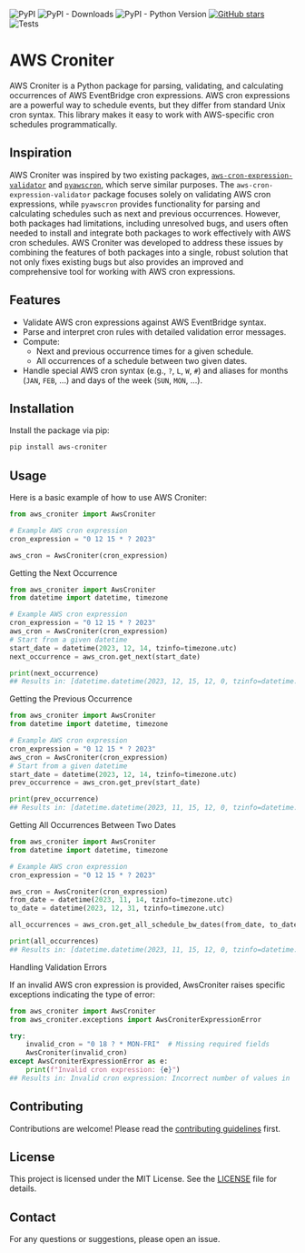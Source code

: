 ![PyPI](https://img.shields.io/pypi/v/aws-croniter)
![PyPI - Downloads](https://img.shields.io/pypi/dm/aws-croniter)
![PyPI - Python Version](https://img.shields.io/pypi/pyversions/aws-croniter)
[![GitHub stars](https://img.shields.io/github/stars/siddarth-patil/aws-croniter)](https://github.com/siddarth-patil/aws-croniter/stargazers)
![Tests](https://github.com/siddarth-patil/aws-croniter/actions/workflows/tests.yml/badge.svg)

# AWS Croniter

AWS Croniter is a Python package for parsing, validating, and calculating occurrences of AWS EventBridge cron
expressions. AWS cron expressions are a powerful way to schedule events, but they differ from standard Unix cron syntax.
This library makes it easy to work with AWS-specific cron schedules programmatically.

## Inspiration

AWS Croniter was inspired by two existing packages, [
`aws-cron-expression-validator`](https://github.com/grumBit/aws_cron_expression_validator) and [
`pyawscron`](https://github.com/pitchblack408/pyawscron), which serve similar purposes. The
`aws-cron-expression-validator` package focuses solely on validating AWS cron expressions, while `pyawscron` provides
functionality for parsing and calculating schedules such as next and previous occurrences. However, both packages had
limitations, including unresolved bugs, and users often needed to install and integrate both packages to work
effectively with AWS cron schedules. AWS Croniter was developed to address these issues by combining the features of
both packages into a single, robust solution that not only fixes existing bugs but also provides an improved and
comprehensive tool for working with AWS cron expressions.

## Features

- Validate AWS cron expressions against AWS EventBridge syntax.
- Parse and interpret cron rules with detailed validation error messages.
- Compute:
    - Next and previous occurrence times for a given schedule.
    - All occurrences of a schedule between two given dates.
- Handle special AWS cron syntax (e.g., `?`, `L`, `W`, `#`) and aliases for months (`JAN`, `FEB`, ...) and days of the
  week (`SUN`, `MON`, ...).

## Installation

Install the package via pip:

```bash
pip install aws-croniter
```

## Usage

Here is a basic example of how to use AWS Croniter:

```python
from aws_croniter import AwsCroniter

# Example AWS cron expression
cron_expression = "0 12 15 * ? 2023"

aws_cron = AwsCroniter(cron_expression)
```

Getting the Next Occurrence

```python
from aws_croniter import AwsCroniter
from datetime import datetime, timezone

# Example AWS cron expression
cron_expression = "0 12 15 * ? 2023"
aws_cron = AwsCroniter(cron_expression)
# Start from a given datetime
start_date = datetime(2023, 12, 14, tzinfo=timezone.utc)
next_occurrence = aws_cron.get_next(start_date)

print(next_occurrence)
## Results in: [datetime.datetime(2023, 12, 15, 12, 0, tzinfo=datetime.timezone.utc)]
```

Getting the Previous Occurrence

```python
from aws_croniter import AwsCroniter
from datetime import datetime, timezone

# Example AWS cron expression
cron_expression = "0 12 15 * ? 2023"
aws_cron = AwsCroniter(cron_expression)
# Start from a given datetime
start_date = datetime(2023, 12, 14, tzinfo=timezone.utc)
prev_occurrence = aws_cron.get_prev(start_date)

print(prev_occurrence)
## Results in: [datetime.datetime(2023, 11, 15, 12, 0, tzinfo=datetime.timezone.utc)]
```

Getting All Occurrences Between Two Dates

```python
from aws_croniter import AwsCroniter
from datetime import datetime, timezone

# Example AWS cron expression
cron_expression = "0 12 15 * ? 2023"

aws_cron = AwsCroniter(cron_expression)
from_date = datetime(2023, 11, 14, tzinfo=timezone.utc)
to_date = datetime(2023, 12, 31, tzinfo=timezone.utc)

all_occurrences = aws_cron.get_all_schedule_bw_dates(from_date, to_date)

print(all_occurrences)
## Results in: [datetime.datetime(2023, 11, 15, 12, 0, tzinfo=datetime.timezone.utc), datetime.datetime(2023, 12, 15, 12, 0, tzinfo=datetime.timezone.utc)]
```

Handling Validation Errors

If an invalid AWS cron expression is provided, AwsCroniter raises specific exceptions indicating the type of error:

```python
from aws_croniter import AwsCroniter
from aws_croniter.exceptions import AwsCroniterExpressionError

try:
    invalid_cron = "0 18 ? * MON-FRI"  # Missing required fields
    AwsCroniter(invalid_cron)
except AwsCroniterExpressionError as e:
    print(f"Invalid cron expression: {e}")
## Results in: Invalid cron expression: Incorrect number of values in '0 18 ? * MON-FRI'. 6 required, 5 provided.
```

## Contributing

Contributions are welcome! Please read the [contributing guidelines](CONTRIBUTING.md) first.

## License

This project is licensed under the MIT License. See the [LICENSE](LICENSE) file for details.

## Contact

For any questions or suggestions, please open an issue.
